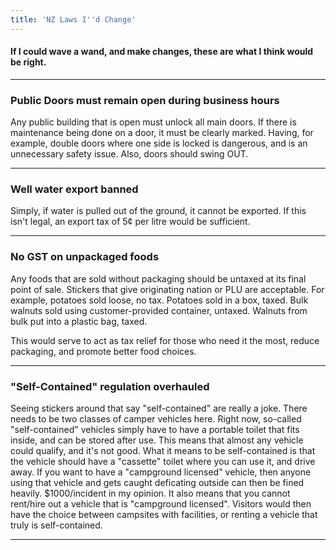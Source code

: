 ```yaml
---
title: 'NZ Laws I''d Change'
---
```


#### If I could wave a wand, and make changes, these are what I think would be right.

---

### Public Doors must remain open during business hours
Any public building that is open must unlock all main doors. If there is maintenance being done on a door, it must be clearly marked. Having, for example, double doors where one side is locked is dangerous, and is an unnecessary safety issue. Also, doors should swing OUT.

---

### Well water export banned
Simply, if water is pulled out of the ground, it cannot be exported. If this isn't legal, an export tax of 5¢ per litre would be sufficient.

---

### No GST on unpackaged foods
Any foods that are sold without packaging should be untaxed at its final point of sale. Stickers that give originating nation or PLU are acceptable. For example, potatoes sold loose, no tax. Potatoes sold in a box, taxed. Bulk walnuts sold using customer-provided container, untaxed. Walnuts from bulk put into a plastic bag, taxed.

This would serve to act as tax relief for those who need it the most, reduce packaging, and promote better food choices.

---

### "Self-Contained" regulation overhauled
Seeing stickers around that say "self-contained" are really a joke. There needs to be two classes of camper vehicles here. Right now, so-called "self-contained" vehicles simply have to have a portable toilet that fits inside, and can be stored after use. This means that almost any vehicle could qualify, and it's not good. What it means to be self-contained is that the vehicle should have a "cassette" toilet where you can use it, and drive away. If you want to have a "campground licensed" vehicle, then anyone using that vehicle and gets caught deficating outside can then be fined heavily. $1000/incident in my opinion. It also means that you cannot rent/hire out a vehicle that is "campground licensed". Visitors would then have the choice between campsites with facilities, or renting a vehicle that truly is self-contained.

---
